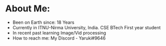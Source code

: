 # About Me:
- Been on Earth since: 18 Years 
- Currently in ITNU-Nirma University, India. CSE BTech First year student
- In recent past learning Image/Vid processing
- How to reach me: My Discord - Yaruki#9646

<!---
Manthan-Sadekar/Manthan-Sadekar is a ✨ special ✨ repository because its `README.md` (this file) appears on your GitHub profile.
You can click the Preview link to take a look at your changes.
--->
